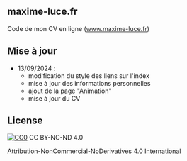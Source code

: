 ## maxime-luce.fr
Code de mon CV en ligne (www.maxime-luce.fr)

## Mise à jour
- 13/09/2024 :
    - modification du style des liens sur l'index
    - mise à jour des informations personnelles
    - ajout de la page "Animation"
    - mise à jour du CV

## License

[![CC0](https://licensebuttons.net/l/by-nc-nd/4.0/88x31.png)](https://creativecommons.org/licenses/by-nc-nd/4.0/)
CC BY-NC-ND 4.0

Attribution-NonCommercial-NoDerivatives 4.0 International
